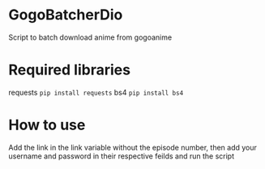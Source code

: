 # GogoBatcherDio
Script to batch download anime from gogoanime
# Required libraries
requests
`pip install requests`
bs4
`pip install bs4`
# How to use
Add the link in the link variable without the episode number, then add your username and password in their respective feilds and run the script
